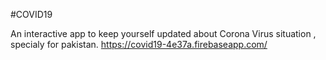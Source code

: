 #COVID19

An interactive app to keep yourself updated about Corona Virus situation , specialy for pakistan.
https://covid19-4e37a.firebaseapp.com/
